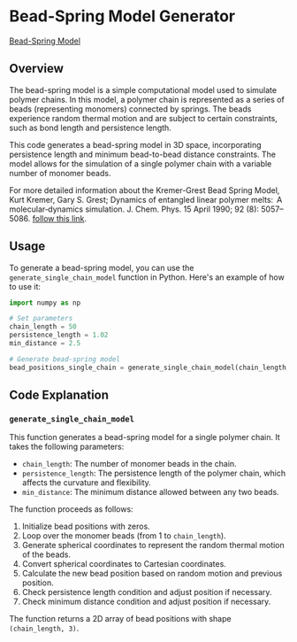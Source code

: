 # Bead-Spring Model Generator

[Bead-Spring Model](polymer.gif)

## Overview

The bead-spring model is a simple computational model used to simulate polymer chains. In this model, a polymer chain is represented as a series of beads (representing monomers) connected by springs. The beads experience random thermal motion and are subject to certain constraints, such as bond length and persistence length.

This code generates a bead-spring model in 3D space, incorporating persistence length and minimum bead-to-bead distance constraints. The model allows for the simulation of a single polymer chain with a variable number of monomer beads.

For more detailed information about the Kremer-Grest Bead Spring Model, Kurt Kremer, Gary S. Grest; Dynamics of entangled linear polymer melts:  A molecular‐dynamics simulation. J. Chem. Phys. 15 April 1990; 92 (8): 5057–5086. [follow this link](https://doi.org/10.1063/1.458541).

## Usage

To generate a bead-spring model, you can use the `generate_single_chain_model` function in Python. Here's an example of how to use it:

```python
import numpy as np

# Set parameters
chain_length = 50
persistence_length = 1.02
min_distance = 2.5

# Generate bead-spring model
bead_positions_single_chain = generate_single_chain_model(chain_length, persistence_length, min_distance)
```

## Code Explanation

### `generate_single_chain_model`

This function generates a bead-spring model for a single polymer chain. It takes the following parameters:

- `chain_length`: The number of monomer beads in the chain.
- `persistence_length`: The persistence length of the polymer chain, which affects the curvature and flexibility.
- `min_distance`: The minimum distance allowed between any two beads.

The function proceeds as follows:

1. Initialize bead positions with zeros.
2. Loop over the monomer beads (from 1 to `chain_length`).
3. Generate spherical coordinates to represent the random thermal motion of the beads.
4. Convert spherical coordinates to Cartesian coordinates.
5. Calculate the new bead position based on random motion and previous position.
6. Check persistence length condition and adjust position if necessary.
7. Check minimum distance condition and adjust position if necessary.

The function returns a 2D array of bead positions with shape `(chain_length, 3)`.
